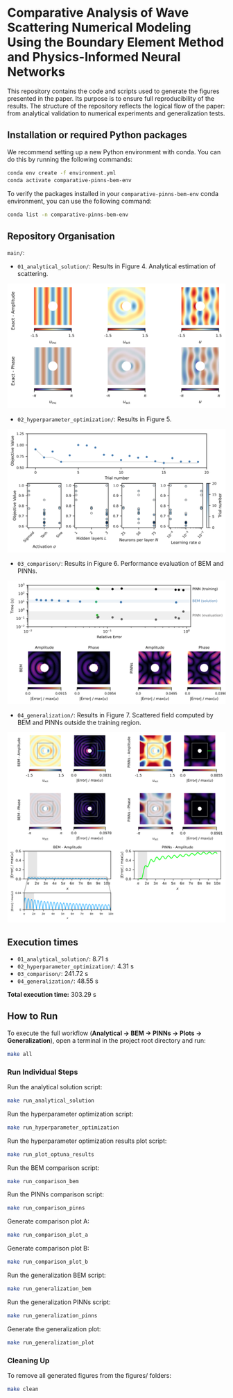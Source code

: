 # Comparative Analysis of Wave Scattering Numerical Modeling Using the Boundary Element Method and Physics-Informed Neural Networks

This repository contains the code and scripts used to generate the figures presented in the paper. Its purpose is to ensure full reproducibility of the results. The structure of the repository reflects the logical flow of the paper: from analytical validation to numerical experiments and generalization tests.

## Installation or required Python packages

We recommend setting up a new Python environment with conda. You can do this by running the following commands:

```bash
conda env create -f environment.yml
conda activate comparative-pinns-bem-env
```

To verify the packages installed in your `comparative-pinns-bem-env` conda environment, you can use the following command:

```bash
conda list -n comparative-pinns-bem-env
```

## Repository Organisation

`main/`:

- `01_analytical_solution/`: Results in Figure 4. Analytical estimation of scattering.

![displacement_exact](main/01_analytical_solution/figures/displacement_exact.svg)

- `02_hyperparameter_optimization/`: Results in Figure 5.

![hyperparameter_tunning](main/02_hyperparameter_optimization/figures/hyperparameter_tunning.svg)

- `03_comparison/`: Results in Figure 6. Performance evaluation of BEM and PINNs.

![comparison](main/03_comparison/figures/05_accuracy_time_error_bem_pinns.svg)

- `04_generalization/`: Results in Figure 7. Scattered field computed by BEM and PINNs outside the training region.

![generalization](main/04_generalization/figures/generalization.svg)

## Execution times

- `01_analytical_solution/`: 8.71 s  
- `02_hyperparameter_optimization/`: 4.31 s  
- `03_comparison/`: 241.72 s  
- `04_generalization/`: 48.55 s  

**Total execution time:** 303.29 s

## How to Run

To execute the full workflow (**Analytical → BEM → PINNs → Plots → Generalization**), open a terminal in the project root directory and run:

```bash
make all
```

### Run Individual Steps

Run the analytical solution script:

```bash
make run_analytical_solution
```

Run the hyperparameter optimization script:

```bash
make run_hyperparameter_optimization
```

Run the hyperparameter optimization results plot script:

```bash
make run_plot_optuna_results
```

Run the BEM comparison script:

```bash
make run_comparison_bem
```

Run the PINNs comparison script:

```bash
make run_comparison_pinns
```

Generate comparison plot A:

```bash
make run_comparison_plot_a
```

Generate comparison plot B:

```bash
make run_comparison_plot_b
```

Run the generalization BEM script:

```bash
make run_generalization_bem
```

Run the generalization PINNs script:

```bash
make run_generalization_pinns
```

Generate the generalization plot:

```bash
make run_generalization_plot
```

### Cleaning Up

To remove all generated figures from the figures/ folders:

```bash
make clean
```
